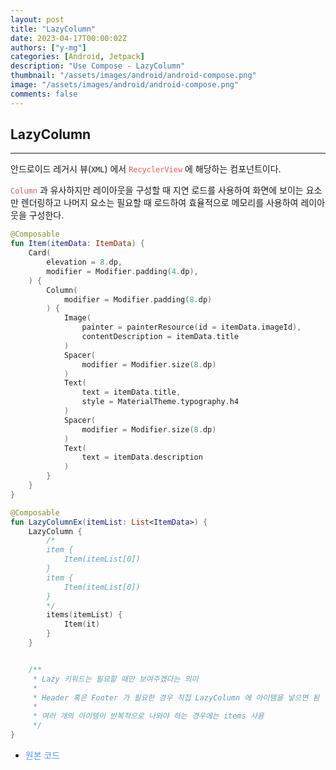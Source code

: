 ```yaml
---
layout: post
title: "LazyColumn"
date: 2023-04-17T00:00:02Z
authors: ["y-mg"]
categories: [Android, Jetpack]
description: "Use Compose - LazyColumn"
thumbnail: "/assets/images/android/android-compose.png"
image: "/assets/images/android/android-compose.png"
comments: false
---
```


## LazyColumn
***
안드로이드 레거시 뷰(`XML`) 에서 <code style="color: #eb5657;">RecyclerView</code> 에 해당하는 컴포넌트이다.
<br/>

<code style="color: #eb5657;">Column</code> 과 유사하지만 레이아웃을 구성할 때 지연 로드를 사용하여 화면에 보이는 요소만 렌더링하고 나머지 요소는 필요할 때  로드하여 효율적으로 메모리를 사용하여 레이아웃을 구성한다.
<br/>

```kotlin
@Composable
fun Item(itemData: ItemData) {
    Card(
        elevation = 8.dp,
        modifier = Modifier.padding(4.dp),
    ) {
        Column(
            modifier = Modifier.padding(8.dp)
        ) {
            Image(
                painter = painterResource(id = itemData.imageId),
                contentDescription = itemData.title
            )
            Spacer(
                modifier = Modifier.size(8.dp)
            )
            Text(
                text = itemData.title,
                style = MaterialTheme.typography.h4
            )
            Spacer(
                modifier = Modifier.size(8.dp)
            )
            Text(
                text = itemData.description
            )
        }
    }
}

@Composable
fun LazyColumnEx(itemList: List<ItemData>) {
    LazyColumn {
        /*
        item {
            Item(itemList[0])
        }
        item {
            Item(itemList[0])
        }
        */
        items(itemList) {
            Item(it)
        }
    }


    /**
     * Lazy 키워드는 필요할 때만 보여주겠다는 의미
     *
     * Header 혹은 Footer 가 필요한 경우 직접 LazyColumn 에 아이템을 넣으면 됨
     *
     * 여러 개의 아이템이 반복적으로 나와야 하는 경우에는 items 사용
     */
}
```
- <span onClick="window.open('https://github.com/y-mg/compose-study/blob/main/18.%20LazyColumn/app/src/main/java/com/ymg/compose/lazycolumn/MainActivity.kt');" style="cursor:pointer; color: #5495ff;">원본 코드</span>